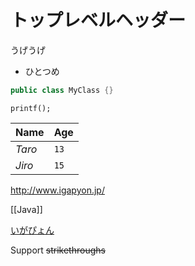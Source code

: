 トップレベルヘッダー
=============

うげうげ

 * ひとつめ

```java
public class MyClass {}
```

` printf(); `

Name | Age
--- | ---
*Taro* | `13`
*Jiro* | `15`

http://www.igapyon.jp/

[[Java]]

[いがぴょん](http://www.igapyon.jp "うげうげ")

Support ~~strikethroughs~~

